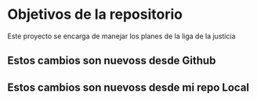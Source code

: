 # Objetivos de la repositorio

Este proyecto se encarga de manejar los planes de la liga de la justicia


## Estos cambios son nuevoss desde Github
## Estos cambios son nuevoss desde mi repo Local
